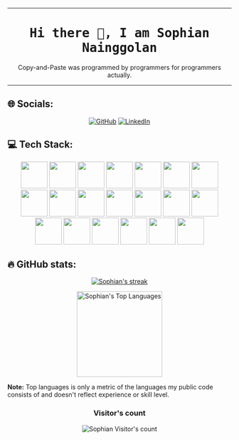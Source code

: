 <!--## 💫 About Me:-->

---

<h1 align='center'><samp><strong>Hi there 👋, I am Sophian Nainggolan</strong></samp></h1>
<!--<h3 align='center'><strong><a href="https://github.com/sknainggolan" target="_blank">Github🌐</a></strong></h3-->
<p align='center'> Copy-and-Paste was programmed by programmers for programmers actually. </p>

---

## 🌐 Socials:

<p align="center">
  <a href="https://github.com/sknainggolan">
  <img src="https://img.shields.io/badge/GitHub-100000?style=for-the-badge&logo=github&logoColor=white" alt="GitHub"></a>
  <a href="https://www.linkedin.com/in/sophian-kn/">
  <img src="https://img.shields.io/badge/linkedin-%230077B5.svg?style=for-the-badge&logo=linkedin&logoColor=white" alt="LinkedIn"></a>
</p>
  
  
## 💻 Tech Stack:

<p align="center">
    <img src="https://cdn.jsdelivr.net/gh/devicons/devicon/icons/html5/html5-original-wordmark.svg" height="60" width="60"/>
    <img src="https://cdn.jsdelivr.net/gh/devicons/devicon/icons/css3/css3-original-wordmark.svg" height="60" width="60"/>
    <img src="https://cdn.jsdelivr.net/gh/devicons/devicon/icons/javascript/javascript-plain.svg" height="60" width="60"/> 
    <img src="https://cdn.jsdelivr.net/gh/devicons/devicon/icons/nodejs/nodejs-original.svg" height="60" width="60"/> 
    <img src="https://cdn.jsdelivr.net/gh/devicons/devicon/icons/go/go-original-wordmark.svg" height="60" width="60"/> 
    <img src="https://cdn.jsdelivr.net/gh/devicons/devicon/icons/php/php-original.svg" height="60" width="60"/>
    <img src="https://cdn.jsdelivr.net/gh/devicons/devicon/icons/bash/bash-plain.svg" height="60" width="60"/>
    <img src="https://cdn.jsdelivr.net/gh/devicons/devicon/icons/bootstrap/bootstrap-original-wordmark.svg" height="60" width="60"/>
    <img src="https://cdn.jsdelivr.net/gh/devicons/devicon/icons/express/express-original-wordmark.svg" height="60" width="60"/> 
    <img src="https://cdn.jsdelivr.net/gh/devicons/devicon/icons/laravel/laravel-plain-wordmark.svg" height="60" width="60"/>
    <img src="https://cdn.jsdelivr.net/gh/devicons/devicon/icons/react/react-original-wordmark.svg" height="60" width="60"/>
    <img src="https://cdn.jsdelivr.net/gh/devicons/devicon/icons/mysql/mysql-original-wordmark.svg" height="60" width="60"/>
    <img src="https://cdn.jsdelivr.net/gh/devicons/devicon/icons/postgresql/postgresql-original-wordmark.svg" height="60" width="60"/>
    <img src="https://cdn.jsdelivr.net/gh/devicons/devicon/icons/jenkins/jenkins-original.svg" height="60" width="60"/>
    <img src="https://cdn.jsdelivr.net/gh/devicons/devicon/icons/terraform/terraform-original-wordmark.svg" height="60" width="60"/>
    <img src="https://cdn.jsdelivr.net/gh/devicons/devicon/icons/ansible/ansible-original-wordmark.svg" height="60" width="60"/>
    <img src="https://cdn.jsdelivr.net/gh/devicons/devicon/icons/docker/docker-original-wordmark.svg" height="60" width="60"/>
    <img src="https://cdn.jsdelivr.net/gh/devicons/devicon/icons/gitlab/gitlab-original-wordmark.svg" height="60" width="60"/>
    <img src="https://cdn.jsdelivr.net/gh/devicons/devicon/icons/git/git-plain-wordmark.svg" height="60" width="60"/>
    <img src="https://cdn.jsdelivr.net/gh/devicons/devicon/icons/amazonwebservices/amazonwebservices-plain-wordmark.svg" height="60" width="60"/>
</p>

## 🔥 GitHub stats:

<!-- GitHub Readme Streak Stats -->
<p align="center">
  <a href="https://github.com/sknainggolan">
    <img title="GitHub Stats" alt="Sophian's streak" src="https://streak-stats.demolab.com/?user=sknainggolan&layout=compact&theme=react&hide_border=true&bg_color=1F222E&title_color=F85D7F&icon_color=F8D866"/>
  </a>
</p>

<p align="center">
  <a href="https://github.com/sknainggolan"><img alt="Sophian's Top Languages" src="https://github-readme-stats.vercel.app/api/top-langs/?username=sknainggolan&layout=compact&theme=react&hide_border=true&bg_color=1F222E&title_color=F85D7F&icon_color=F8D866&hide=HTML,Jupyter%20Notebook" height="192px"/></a>


  <b>Note:</b> Top languages is only a metric of the languages my public code consists of and doesn't reflect experience or skill level.
</p>


<h3 align="center">Visitor's count</h3>
<p align="center"><img src="https://profile-counter.glitch.me/{sknainggolan}/count.svg/" alt="Sophian Visitor's count" /></p>
